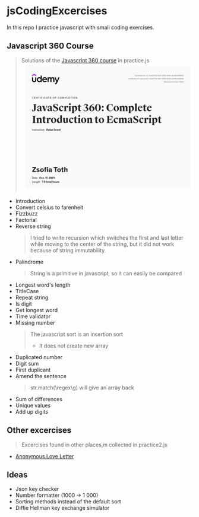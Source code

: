 # jsCodingExcercises
In this repo I practice javascript with small coding exercises.

## Javascript 360 Course
> Solutions of the [Javascript 360 course](https://www.udemy.com/course/javascript-360/?src=sac&kw=javascript+360)
> in practice.js
![](https://github.com/zsofiath/Certificates/blob/main/UC-1ed0b73e-42bf-4209-94d6-4b33bb4d96e0.jpg?raw=true)
* Introduction
* Convert celsius to farenheit
* Fizzbuzz
* Factorial
* Reverse string
    > I tried to write recursion which switches the first and last letter while moving to the center of the string, but it did not work because of string immutability.
* Palindrome
    > String is a primitive in javascript, so it can easily be compared
* Longest word's length
* TitleCase
* Repeat string
* Is digit
* Get longest word
* Time validator
* Missing number
    > The javascript sort is an insertion sort
    > * It does not create new array
* Duplicated number
* Digit sum
* First duplicant
* Amend the sentence
    > str.match(\regex\g) will give an array back
* Sum of differences
* Unique values
* Add up digits

## Other excercises
> Excercises found in other places,m collected in practice2.js

* [Anonymous Love Letter](https://www.pramp.com/tryout)


## Ideas
* Json key checker
* Number formatter (1000 -> 1 000)
* Sorting methods instead of the default sort
* Diffie Hellman key exchange simulator